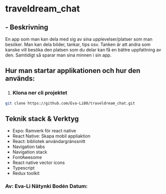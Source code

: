 # traveldream_chat


## - Beskrivning

En app som man kan dela med sig av sina upplevelser/platser som man besöker.
Man kan dela bilder, tankar, tips osv.
Tanken är att andra som kanske vill besöka den platsen som du delar kan få en bättre uppfattning av den.
Samtidigt så sparar man sina minnen i sin app.

## Hur man startar applikationen och hur den används:

1. ### Klona ner cli projektet

```bash
git clone https://github.com/Eva-Li80/traveldream_chat.git

```

## Teknik stack & Verktyg
- Expo: Ramverk för react native
- React Native: Skapa mobil appliaktion
- React: bibliotek användargränssnitt
- Navigation tabs
- Navigation stack
- FontAwesome
- React native vector icons
- Typescript
- Redux toolkit

### Av: Eva-Li Nätynki Bodén  Datum:
